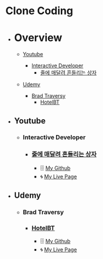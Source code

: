 # Clone Coding

- # Overview
  - [Youtube](#youtube)
    - [Interactive Developer](#interactive-developer-link)
      - [줄에 매달려 흔들리는 상자](#줄에-매달려-흔들리는-상자)

  - [Udemy](#udemy)
    - [Brad Traversy](#brad-traversy)
      - [HotelBT](#hotelbt)

- ## Youtube
  - ### Interactive Developer
    - ### [줄에 매달려 흔들리는 상자](https://www.youtube.com/watch?v=XNxkVVK6m80&list=PLGf_tBShGSDNGHhFBT4pKFRMpiBrZJXCm&index=3)
      - 🗄️ [My Github](https://github.com/PhilosopherProgrammer/swaying-box-hanging-from-a-string)
      - 🌀 [My Live Page](https://philosopherprogrammer.github.io/swaying-box-hanging-from-a-string/)

- ## Udemy
    - ### Brad Traversy
      - ### [HotelBT](https://www.udemy.com/course/modern-html-css-from-the-beginning/)
        - 🗄️ [My Github](https://github.com/PhilosopherProgrammer/hotel-BT)
        - 🌀 [My Live Page](https://philosopherprogrammer.github.io/hotel-BT/)

